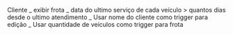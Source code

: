 Cliente
_ exibir frota
_ data do ultimo serviço de cada veículo > quantos dias desde o ultimo atendimento
\_ Usar nome do cliente como trigger para edição
\_ Usar quantidade de veiculos como trigger para frota
